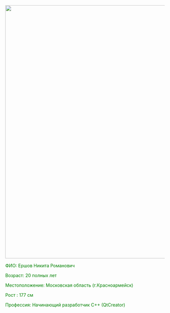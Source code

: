 <img src="myphoto.JPG" width="600" height="800">

<font color = "green" > ФИО: Ершов Никита Романович </font>

<font color = "green" > Возраст: 20 полных лет </font>

 <font color = "green" > Местоположение: Московская область (г.Красноармейск) </font>

 <font color = "green" > Рост : 177 см </font>

 <font color = "green" > Профессия: Начинающий разработчик C++ (QtCreator) </font>

